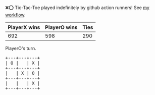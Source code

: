 :x::o: Tic-Tac-Toe played indefinitely by github action runners! See [my workflow](.github/workflows/play.yaml).

|PlayerX wins|PlayerO wins|Ties|
|-|-|-|
|692|598|290|

PlayerO's turn.

<pre>
+---+---+---+
| O |   | X |
+---+---+---+
|   | X | O |
+---+---+---+
|   |   | X |
+---+---+---+
</pre>